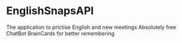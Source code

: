 # EnglishSnapsAPI
The application to prictise English and new meetings
Absolutely free
ChatBot
BrainCards for better remembering
